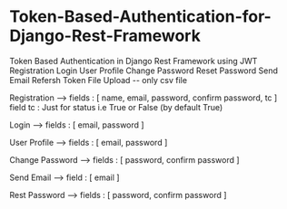 # Token-Based-Authentication-for-Django-Rest-Framework
Token Based Authentication in Django Rest Framework using JWT
Registration
Login
User Profile
Change Password
Reset Password
Send Email
Refersh Token
File Upload  -- only csv file


Registration -->
    fields : [ name, email, password, confirm password, tc ]
        field tc : Just for status i.e True or False (by default True)

Login -->
    fields :  [ email, password ]

User Profile -->
    fields : [ email, password ]

Change Password -->
    fields : [ password, confirm password ]

Send Email -->
    field : [ email ]

Rest Password -->
    fields : [ password, confirm password ]
    